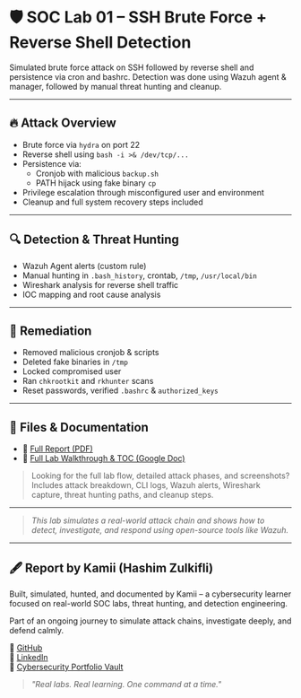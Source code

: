 # 🛡️ SOC Lab 01 – SSH Brute Force + Reverse Shell Detection

Simulated brute force attack on SSH followed by reverse shell and persistence via cron and bashrc. Detection was done using Wazuh agent & manager, followed by manual threat hunting and cleanup.

---

## 🔥 Attack Overview

- Brute force via `hydra` on port 22
- Reverse shell using `bash -i >& /dev/tcp/...`
- Persistence via:
  - Cronjob with malicious `backup.sh`
  - PATH hijack using fake binary `cp`
- Privilege escalation through misconfigured user and environment
- Cleanup and full system recovery steps included

---

## 🔍 Detection & Threat Hunting

- Wazuh Agent alerts (custom rule)
- Manual hunting in `.bash_history`, crontab, `/tmp`, `/usr/local/bin`
- Wireshark analysis for reverse shell traffic
- IOC mapping and root cause analysis

---

## 🧹 Remediation

- Removed malicious cronjob & scripts
- Deleted fake binaries in `/tmp`
- Locked compromised user
- Ran `chkrootkit` and `rkhunter` scans
- Reset passwords, verified `.bashrc` & `authorized_keys`

---

## 📂 Files & Documentation

- 📄 [Full Report (PDF)](https://drive.google.com/file/d/1n64Er-_OHhs_NZYD31HbZPKbs0Mb--bo/view?usp=drive_link)
- 📘 [Full Lab Walkthrough & TOC (Google Doc)](https://docs.google.com/document/d/1CVfDZTuOEb2MJw0WkZrOI94V3nAKwzYkoinYQAgXbMQ/edit?usp=sharing)

> Looking for the full lab flow, detailed attack phases, and screenshots?
> Includes attack breakdown, CLI logs, Wazuh alerts, Wireshark capture, threat hunting paths, and cleanup steps.


---

> _This lab simulates a real-world attack chain and shows how to detect, investigate, and respond using open-source tools like Wazuh._

---

## 🖋️ Report by Kamii (Hashim Zulkifli)

Built, simulated, hunted, and documented by Kamii – a cybersecurity learner focused on real-world SOC labs, threat hunting, and detection engineering.

Part of an ongoing journey to simulate attack chains, investigate deeply, and defend calmly.

🔗 [GitHub](https://github.com/Kamii-cxo)  
🔗 [LinkedIn](https://linkedin.com/in/hashim-zulkifli)  
📂 [Cybersecurity Portfolio Vault](https://drive.google.com/drive/folders/17wl9kDajrwSZJJOf9uIVusCxLa_jdcz7?usp=drive_link)

> _"Real labs. Real learning. One command at a time."_

